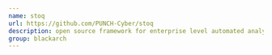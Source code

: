 ```yaml
---
name: stoq
url: https://github.com/PUNCH-Cyber/stoq
description: open source framework for enterprise level automated analysis. URL : https://github.com/PUNCH-Cyber/stoq Groups : blackarch blackarch-code-audit
group: blackarch
---
```

